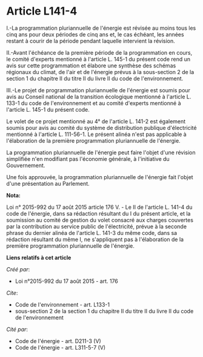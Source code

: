 # Article L141-4

I.-La programmation pluriannuelle de l'énergie est révisée au moins tous les cinq ans pour deux périodes de cinq ans et, le
cas échéant, les années restant à courir de la période pendant laquelle intervient la révision. 

II.-Avant l'échéance de la première période de la programmation en cours, le comité d'experts mentionné à l'article L. 145-1
du présent code rend un avis sur cette programmation et élabore une synthèse des schémas régionaux du climat, de l'air et de
l'énergie prévus à la sous-section 2 de la section 1 du chapitre II du titre II du livre II du code de l'environnement. 

III.-Le projet de programmation pluriannuelle de l'énergie est soumis pour avis au Conseil national de la transition
écologique mentionné à l'article L. 133-1 du code de l'environnement et au comité d'experts mentionné à l'article L. 145-1 du
présent code. 

Le volet de ce projet mentionné au 4° de l'article L. 141-2 est également soumis pour avis au comité du système de
distribution publique d'électricité mentionné à l'article L. 111-56-1. Le présent alinéa n'est pas applicable à l'élaboration
de la première programmation pluriannuelle de l'énergie. 

La programmation pluriannuelle de l'énergie peut faire l'objet d'une révision simplifiée n'en modifiant pas l'économie
générale, à l'initiative du Gouvernement. 

Une fois approuvée, la programmation pluriannuelle de l'énergie fait l'objet d'une présentation au Parlement.

**Nota:**

Loi n° 2015-992 du 17 août 2015 article 176 V. - Le II de l'article L. 141-4 du code de l'énergie, dans sa rédaction
résultant du I du présent article, et la soumission au comité de gestion du volet consacré aux charges couvertes par la
contribution au service public de l'électricité, prévue à la seconde phrase du dernier alinéa de l'article L. 141-3 du même
code, dans sa rédaction résultant du même I, ne s'appliquent pas à l'élaboration de la première programmation pluriannuelle
de l'énergie.

**Liens relatifs à cet article**

_Créé par_:

  - Loi n°2015-992 du 17 août 2015 - art. 176

_Cite_:

  - Code de l'environnement - art. L133-1
  - sous-section 2 de la section 1 du chapitre II du titre II du livre II du code de l'environnement

_Cité par_:

  - Code de l'énergie - art. D211-3 (V)
  - Code de l'énergie - art. L311-5-7 (V)
